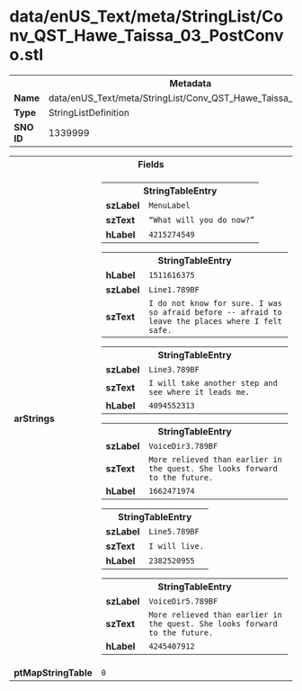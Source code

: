 <h1>data/enUS_Text/meta/StringList/Conv_QST_Hawe_Taissa_03_PostConvo.stl</h1><table><tr><th colspan="100%">Metadata</th></tr><tr><td><b>Name</b></td><td>data/enUS_Text/meta/StringList/Conv_QST_Hawe_Taissa_03_PostConvo.stl</td></tr><tr><td><b>Type</b></td><td>StringListDefinition</td></tr><tr><td><b>SNO ID</b></td><td>1339999</td></tr></table>

<table><tr><th colspan="100%">Fields</th></tr><tr><td><b>arStrings</b></td><td><table><tr><th colspan="100%">StringTableEntry</th></tr><tr><td><b>szLabel</b></td><td><code>MenuLabel</code></td></tr><tr><td><b>szText</b></td><td><code>“What will you do now?”</code></td></tr><tr><td><b>hLabel</b></td><td><code>4215274549</code></td></tr></table>


<table><tr><th colspan="100%">StringTableEntry</th></tr><tr><td><b>hLabel</b></td><td><code>1511616375</code></td></tr><tr><td><b>szLabel</b></td><td><code>Line1.789BF</code></td></tr><tr><td><b>szText</b></td><td><code>I do not know for sure. I was so afraid before -- afraid to leave the places where I felt safe.</code></td></tr></table>


<table><tr><th colspan="100%">StringTableEntry</th></tr><tr><td><b>szLabel</b></td><td><code>Line3.789BF</code></td></tr><tr><td><b>szText</b></td><td><code>I will take another step and see where it leads me.</code></td></tr><tr><td><b>hLabel</b></td><td><code>4094552313</code></td></tr></table>


<table><tr><th colspan="100%">StringTableEntry</th></tr><tr><td><b>szLabel</b></td><td><code>VoiceDir3.789BF</code></td></tr><tr><td><b>szText</b></td><td><code>More relieved than earlier in the quest. She looks forward to the future.</code></td></tr><tr><td><b>hLabel</b></td><td><code>1662471974</code></td></tr></table>


<table><tr><th colspan="100%">StringTableEntry</th></tr><tr><td><b>szLabel</b></td><td><code>Line5.789BF</code></td></tr><tr><td><b>szText</b></td><td><code>I will live.</code></td></tr><tr><td><b>hLabel</b></td><td><code>2382520955</code></td></tr></table>


<table><tr><th colspan="100%">StringTableEntry</th></tr><tr><td><b>szLabel</b></td><td><code>VoiceDir5.789BF</code></td></tr><tr><td><b>szText</b></td><td><code>More relieved than earlier in the quest. She looks forward to the future.</code></td></tr><tr><td><b>hLabel</b></td><td><code>4245407912</code></td></tr></table>


</td></tr><tr><td><b>ptMapStringTable</b></td><td><code>0</code></td></tr></table>

